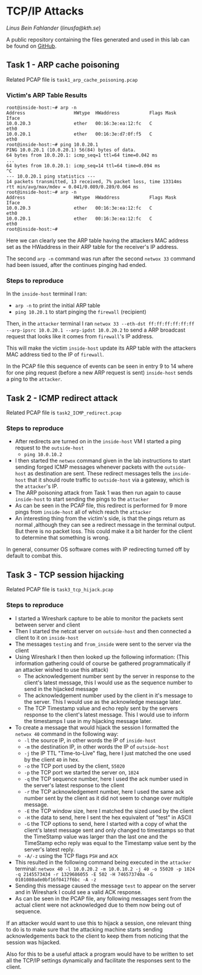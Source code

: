 # TCP/IP Attacks
_Linus Bein Fahlander_ (_linusfa@kth.se_)

A public repository containing the files generated and used in this lab can be found on [GitHub](https://github.com/LinusBF/iv1013-tcp-ip-attack).
## Task 1 - ARP cache poisoning
Related PCAP file is `task1_arp_cache_poisoning.pcap`
### Victim's ARP Table Results
```shell script
root@inside-host:~# arp -n
Address                  HWtype  HWaddress           Flags Mask            Iface
10.0.20.3                ether   00:16:3e:ea:12:fc   C                     eth0
10.0.20.1                ether   00:16:3e:d7:0f:f5   C                     eth0
root@inside-host:~# ping 10.0.20.1
PING 10.0.20.1 (10.0.20.1) 56(84) bytes of data.
64 bytes from 10.0.20.1: icmp_seq=1 ttl=64 time=0.042 ms
...
64 bytes from 10.0.20.1: icmp_seq=14 ttl=64 time=0.094 ms
^C
--- 10.0.20.1 ping statistics ---
14 packets transmitted, 13 received, 7% packet loss, time 13314ms
rtt min/avg/max/mdev = 0.041/0.089/0.289/0.064 ms
root@inside-host:~# arp -n
Address                  HWtype  HWaddress           Flags Mask            Iface
10.0.20.3                ether   00:16:3e:ea:12:fc   C                     eth0
10.0.20.1                ether   00:16:3e:ea:12:fc   C                     eth0
root@inside-host:~#
```
Here we can clearly see the ARP table having the attackers MAC address set as the HWaddress in their ARP table for the receiver's IP address.

The second `arp -n` command was run after the second `netwox 33` command had been issued, after the continues pinging had ended.
### Steps to reproduce
In the `inside-host` terminal I ran:
* `arp -n` to print the initial ARP table
* `ping 10.20.1` to start pinging the `firewall` (recipient)

Then, in the `attacker` terminal I ran `netwox 33 --eth-dst ff:ff:ff:ff:ff:ff --arp-ipsrc 10.0.20.1 --arp-ipdst 10.0.20.2`
to send a ARP broadcast request that looks like it comes from `firewall`\'s IP address.

This will make the victim `inside-host` update its ARP table with the attackers MAC address tied to the IP of `firewall`.

In the PCAP file this sequence of events can be seen in entry 9 to 14 where for one ping request (before a new ARP request is sent) `inside-host` sends a ping to the `attacker`.
## Task 2 - ICMP redirect attack
Related PCAP file is `task2_ICMP_redirect.pcap`
### Steps to reproduce
* After redirects are turned on in the `inside-host` VM I started a ping request to the `outside-host`
  * `ping 10.0.10.2`
* I then started the `netwox` command given in the lab instructions to start sending forged ICMP messages whenever packets with the `outside-host` as destination are sent.
  These redirect messages tells the `inside-host` that it should route traffic to `outside-host` via a gateway, which is the `attacker`'s IP.
* The ARP poisoning attack from Task 1 was then run again to cause `inside-host` to start sending the pings to the `attacker`
* As can be seen in the PCAP file, this redirect is performed for 9 more pings from `inside-host` all of which reach the `attacker`
* An interesting thing from the victim's side, is that the pings return as normal ,although they can see a redirect message in the terminal output.
But there is no packet loss. This could make it a bit harder for the client to determine that something is wrong.

In general, consumer OS software comes with IP redirecting turned off by default to combat this.

## Task 3 - TCP session hijacking
Related PCAP file is `task3_tcp_hijack.pcap`
### Steps to reproduce
* I started a Wireshark capture to be able to monitor the packets sent between server and client
* Then I started the netcat server on `outside-host` and then connected a client to it on `inside-host`
* The messages `testing` and `from_inside` were sent to the server via the client
* Using Wireshark I then then looked up the following information: (This information gathering could of course be gathered programmatically if an attacker wished to use this attack)
  * The acknowledgement number sent by the server in response to the client's latest message, this I would use as the sequence number to send in the hijacked message
  * The acknowledgement number used by the client in it's message to the server. This I would use as the acknowledge message later.
  * The TCP Timestamp value and echo reply sent by the servers response to the client's latest message. This I would use to inform the timestamps I use in my hijacking message later.
* To create a message that would hijack the session I formatted the `netwox 40` command in the following way:
  * `-l` the source IP, in other words the IP of `inside-host`
  * `-m` the destination IP, in other words the IP of `outside-host`
  * `-j` the IP TTL "Time-to-Live" flag, here I just matched the one used by the client `40` in hex.
  * `-o` the TCP port used by the client, `55020`
  * `-p` the TCP port we started the server on, `1024`
  * `-q` the TCP sequence number, here I used the ack number used in the server's latest response to the client
  * `-r` the TCP acknowledgement number, here I used the same ack number sent by the client as it did not seem to change over multiple message.
  * `-E` the TCP window size, here I matched the sized used by the client
  * `-H` the data to send, here I sent the hex equivalent of "test" in ASCII
  * `-G` the TCP options to send, here I started with a copy of what the client's latest message sent and only changed to timestamps so that the TimeStamp value was larger than the last one and the TimeStamp echo reply was equal to the Timestamp value sent by the server's latest reply.
  * `-A/-z` using the TCP flags `PSH` and `ACK`
* This resulted in the following command being executed in the `attacker` terminal: `netwox 40 -l 10.0.20.2 -m 10.0.10.2 -j 40 -o 55020 -p 1024 -q 2145573434 -r 1329686055 -E 502 -H 746573740a -G 0101080ade0bf16f0417f6bc -A -z`
* Sending this message caused the message `test` to appear on the server and in Wireshark I could see a valid ACK response.
* As can be seen in the PCAP file, any following messages sent from the actual client were not acknowledged due to them now being out of sequence.

If an attacker would want to use this to hijack a session, one relevant thing to do is to make sure that the attacking machine starts sending acknowledgements back to the client to keep them from noticing that the session was hijacked.

Also for this to be a useful attack a program would have to be written to set all the TCP/IP settings dynamically and facilitate the responses sent to the client.
